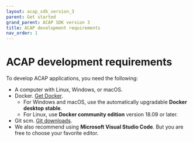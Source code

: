 ```yaml
---
layout: acap_sdk_version_3
parent: Get started
grand_parent: ACAP SDK version 3
title: ACAP development requirements
nav_order: 1
---
```

# ACAP development requirements

To develop ACAP applications, you need the following:

- A computer with Linux, Windows, or macOS.
- Docker. [Get Docker](https://docs.docker.com/get-docker/).
  - For Windows and macOS, use the automatically upgradable **Docker desktop stable**.
  - For Linux, use **Docker community edition** version 18.09 or later.
- Git scm. [Git downloads](https://git-scm.com/downloads).
- We also recommend using **Microsoft Visual Studio Code**. But you are free to choose your favorite editor.

